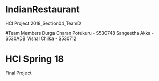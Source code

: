 # IndianRestaurant
HCI Project 2018_Section04_TeamD

#Team Members
Durga Charan Potukuru - S530748
Sangeetha Akka - S530ADB
Vishal Chilka - S530712

# HCI Spring 18
Final Project
